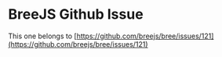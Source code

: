# BreeJS Github Issue

This one belongs to [https://github.com/breejs/bree/issues/121](https://github.com/breejs/bree/issues/121)
